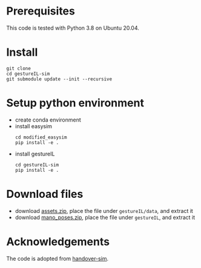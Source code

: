 # Prerequisites

This code is tested with Python 3.8 on Ubuntu 20.04.


# Install

```Shell
git clone
cd gestureIL-sim
git submodule update --init --recursive
```

# Setup python environment

- create conda environment
- install easysim
    ```Shell
    cd modified_easysim
    pip install -e .
    ```
- install gestureIL
    ```Shell
    cd gestureIL-sim
    pip install -e .
    ```


# Download files

- download [assets.zip](https://drive.google.com/file/d/1JGmKU6ICuFOdnAvRtFJ09sUcvhq_v4HK/view?usp=sharing), place the file under `gestureIL/data`, and extract it
- download [mano_poses.zip](https://drive.google.com/file/d/134-6Ql0AmiRo6mDQNsJ-CsITr8sDbbTA/view?usp=sharing), place the file under `gestureIL`, and extract it

# Acknowledgements

The code is adopted from [handover-sim](https://github.com/NVlabs/handover-sim).
